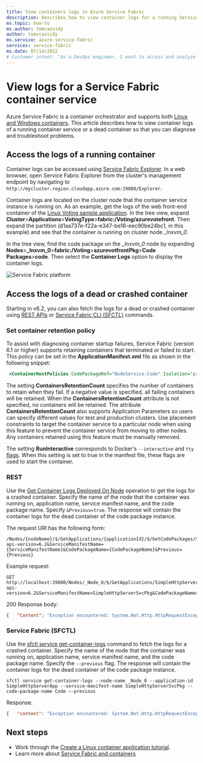 ```yaml
---
title: View containers logs in Azure Service Fabric 
description: Describes how to view container logs for a running Service Fabric container services using Service Fabric Explorer.
ms.topic: how-to
ms.author: tomcassidy
author: tomvcassidy
ms.service: azure-service-fabric
services: service-fabric
ms.date: 07/14/2022
# Customer intent: "As a DevOps engineer, I want to access and analyze container logs for both running and crashed services, so that I can effectively diagnose and troubleshoot issues in my containerized applications."
---
```


# View logs for a Service Fabric container service
Azure Service Fabric is a container orchestrator and supports both [Linux and Windows containers](service-fabric-containers-overview.md).  This article describes how to view container logs of a running container service or a dead container so that you can diagnose and troubleshoot problems.

## Access the logs of a running container
Container logs can be accessed using [Service Fabric Explorer](service-fabric-visualizing-your-cluster.md).  In a web browser, open Service Fabric Explorer from the cluster's management endpoint by navigating to `http://mycluster.region.cloudapp.azure.com:19080/Explorer`.  

Container logs are located on the cluster node that the container service instance is running on. As an example, get the logs of the web front-end container of the [Linux Voting sample application](service-fabric-quickstart-containers-linux.md). In the tree view, expand **Cluster**>**Applications**>**VotingType**>**fabric:/Voting/azurevotefront**.  Then expand the partition (d1aa737e-f22a-e347-be16-eec90be24bc1, in this example) and see that the container is running on cluster node *_lnxvm_0*.

In the tree view, find the code package on the *_lnxvm_0* node by expanding **Nodes**>**_lnxvm_0**>**fabric:/Voting**>**azurevotfrontPkg**>**Code Packages**>**code**.  Then select the **Container Logs** option to display the container logs.

![Service Fabric platform][Image1]

## Access the logs of a dead or crashed container
Starting in v6.2, you can also fetch the logs for a dead or crashed container using [REST APIs](/rest/api/servicefabric/sfclient-index) or [Service Fabric CLI (SFCTL)](service-fabric-cli.md) commands.

### Set container retention policy
To assist with diagnosing container startup failures, Service Fabric (version 6.1 or higher) supports retaining containers that terminated or failed to start. This policy can be set in the **ApplicationManifest.xml** file as shown in the following snippet:
```xml
 <ContainerHostPolicies CodePackageRef="NodeService.Code" Isolation="process" ContainersRetentionCount="2"  RunInteractive="true"> 
 ```

The setting **ContainersRetentionCount** specifies the number of containers to retain when they fail. If a negative value is specified, all failing containers will be retained. When the **ContainersRetentionCount** attribute is not specified, no containers will be retained. The attribute **ContainersRetentionCount** also supports Application Parameters so users can specify different values for test and production clusters. Use placement constraints to target the container service to a particular node when using this feature to prevent the container service from moving to other nodes. Any containers retained using this feature must be manually removed.

The setting **RunInteractive** corresponds to Docker's `--interactive` and `tty` [flags](https://docs.docker.com/engine/reference/commandline/run/#options). When this setting is set to true in the manifest file, these flags are used to start the container.  

### REST
Use the [Get Container Logs Deployed On Node](/rest/api/servicefabric/sfclient-api-getcontainerlogsdeployedonnode) operation to get the logs for a crashed container. Specify the name of the node that the container was running on, application name, service manifest name, and the code package name.  Specify `&Previous=true`. The response will contain the container logs for the dead container of the code package instance.

The request URI has the following form:

```
/Nodes/{nodeName}/$/GetApplications/{applicationId}/$/GetCodePackages/$/ContainerLogs?api-version=6.2&ServiceManifestName={ServiceManifestName}&CodePackageName={CodePackageName}&Previous={Previous}
```

Example request:
```
GET http://localhost:19080/Nodes/_Node_0/$/GetApplications/SimpleHttpServerApp/$/GetCodePackages/$/ContainerLogs?api-version=6.2&ServiceManifestName=SimpleHttpServerSvcPkg&CodePackageName=Code&Previous=true  
```

200 Response body:
```json
{   "Content": "Exception encountered: System.Net.Http.HttpRequestException: Response status code does not indicate success: 500 (Internal Server Error).\r\n\tat System.Net.Http.HttpResponseMessage.EnsureSuccessStatusCode()\r\n" } 
```

### Service Fabric (SFCTL)
Use the [sfctl service get-container-logs](service-fabric-sfctl-service.md) command to fetch the logs for a crashed container.  Specify the name of the node that the container was running on, application name, service manifest name, and the code package name. Specify the `--previous` flag.  The response will contain the container logs for the dead container of the code package instance.

```
sfctl service get-container-logs --node-name _Node_0 --application-id SimpleHttpServerApp --service-manifest-name SimpleHttpServerSvcPkg --code-package-name Code –-previous
```
Response:
```json
{   "content": "Exception encountered: System.Net.Http.HttpRequestException: Response status code does not indicate success: 500 (Internal Server Error).\r\n\tat System.Net.Http.HttpResponseMessage.EnsureSuccessStatusCode()\r\n" }
```

## Next steps
- Work through the [Create a Linux container application tutorial](service-fabric-tutorial-create-container-images.md).
- Learn more about [Service Fabric and containers](service-fabric-containers-overview.md)

[Image1]: media/service-fabric-containers-view-logs/view-container-logs-sfx.png
